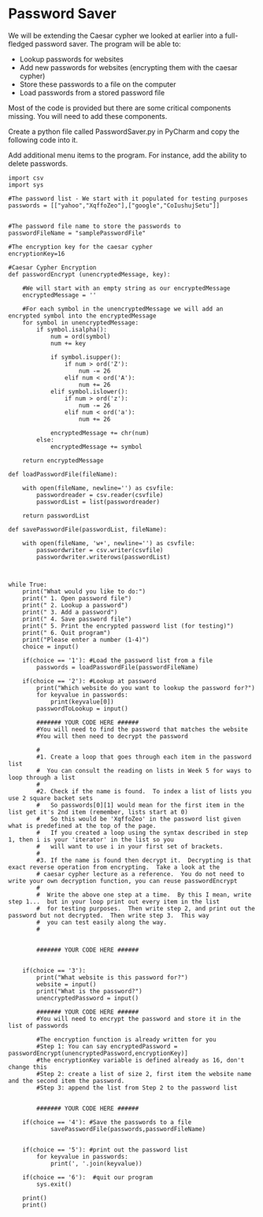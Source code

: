 # Password Saver

We will be extending the Caesar cypher we looked at earlier into a full-fledged password saver. The program will be able to:

* Lookup passwords for websites
* Add new passwords for websites (encrypting them with the caesar cypher)
* Store these passwords to a file on the computer
* Load passwords from a stored password file

Most of the code is provided but there are some critical components missing. You will need to add these components.

Create a python file called PasswordSaver.py in PyCharm and copy the following code into it.

Add additional menu items to the program. For instance, add the ability to delete passwords.



    import csv
    import sys

    #The password list - We start with it populated for testing purposes
    passwords = [["yahoo","XqffoZeo"],["google","CoIushujSetu"]]


    #The password file name to store the passwords to
    passwordFileName = "samplePasswordFile"

    #The encryption key for the caesar cypher
    encryptionKey=16

    #Caesar Cypher Encryption
    def passwordEncrypt (unencryptedMessage, key):

        #We will start with an empty string as our encryptedMessage
        encryptedMessage = ''

        #For each symbol in the unencryptedMessage we will add an encrypted symbol into the encryptedMessage
        for symbol in unencryptedMessage:
            if symbol.isalpha():
                num = ord(symbol)
                num += key

                if symbol.isupper():
                    if num > ord('Z'):
                        num -= 26
                    elif num < ord('A'):
                        num += 26
                elif symbol.islower():
                    if num > ord('z'):
                        num -= 26
                    elif num < ord('a'):
                        num += 26

                encryptedMessage += chr(num)
            else:
                encryptedMessage += symbol

        return encryptedMessage

    def loadPasswordFile(fileName):

        with open(fileName, newline='') as csvfile:
            passwordreader = csv.reader(csvfile)
            passwordList = list(passwordreader)

        return passwordList

    def savePasswordFile(passwordList, fileName):

        with open(fileName, 'w+', newline='') as csvfile:
            passwordwriter = csv.writer(csvfile)
            passwordwriter.writerows(passwordList)



    while True:
        print("What would you like to do:")
        print(" 1. Open password file")
        print(" 2. Lookup a password")
        print(" 3. Add a password")
        print(" 4. Save password file")
        print(" 5. Print the encrypted password list (for testing)")
        print(" 6. Quit program")
        print("Please enter a number (1-4)")
        choice = input()

        if(choice == '1'): #Load the password list from a file
            passwords = loadPasswordFile(passwordFileName)

        if(choice == '2'): #Lookup at password
            print("Which website do you want to lookup the password for?")
            for keyvalue in passwords:
                print(keyvalue[0])
            passwordToLookup = input()

            ####### YOUR CODE HERE ######
            #You will need to find the password that matches the website
            #You will then need to decrypt the password

            #
            #1. Create a loop that goes through each item in the password list
            #  You can consult the reading on lists in Week 5 for ways to loop through a list
            #
            #2. Check if the name is found.  To index a list of lists you use 2 square backet sets
            #   So passwords[0][1] would mean for the first item in the list get it's 2nd item (remember, lists start at 0)
            #   So this would be 'XqffoZeo' in the password list given what is predefined at the top of the page.
            #   If you created a loop using the syntax described in step 1, then i is your 'iterator' in the list so you
            #   will want to use i in your first set of brackets.
            #
            #3. If the name is found then decrypt it.  Decrypting is that exact reverse operation from encrypting.  Take a look at the
            # caesar cypher lecture as a reference.  You do not need to write your own decryption function, you can reuse passwordEncrypt
            #
            #  Write the above one step at a time.  By this I mean, write step 1...  but in your loop print out every item in the list
            #  for testing purposes.  Then write step 2, and print out the password but not decrypted.  Then write step 3.  This way
            #  you can test easily along the way.
            #


            ####### YOUR CODE HERE ######


        if(choice == '3'):
            print("What website is this password for?")
            website = input()
            print("What is the password?")
            unencryptedPassword = input()

            ####### YOUR CODE HERE ######
            #You will need to encrypt the password and store it in the list of passwords

            #The encryption function is already written for you
            #Step 1: You can say encryptedPassword = passwordEncrypt(unencryptedPassword,encryptionKey)]
            #the encryptionKey variable is defined already as 16, don't change this
            #Step 2: create a list of size 2, first item the website name and the second item the password.
            #Step 3: append the list from Step 2 to the password list


            ####### YOUR CODE HERE ######

        if(choice == '4'): #Save the passwords to a file
                savePasswordFile(passwords,passwordFileName)


        if(choice == '5'): #print out the password list
            for keyvalue in passwords:
                print(', '.join(keyvalue))

        if(choice == '6'):  #quit our program
            sys.exit()

        print()
        print()
